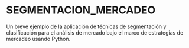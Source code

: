# SEGMENTACION_MERCADEO
Un breve ejemplo de la aplicación de técnicas de segmentación y clasificación para el análisis de mercado bajo el marco de estrategias de mercadeo usando Python. 
